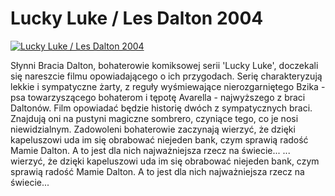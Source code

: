Lucky Luke / Les Dalton 2004 
=============
[![Lucky Luke / Les Dalton 2004 ](http://vidos.pl/images/player.gif)](http://vidos.pl/lucky-luke-les-dalton-2004)

 Słynni Bracia Dalton, bohaterowie komiksowej serii 'Lucky Luke', doczekali się nareszcie filmu opowiadającego o ich przygodach. Serię charakteryzują lekkie i sympatyczne żarty, z reguły wyśmiewające nierozgarniętego Bzika - psa towarzyszącego bohaterom i tępotę Avarella - najwyższego z braci Daltonów. Film opowiadać będzie historię dwóch z sympatycznych braci. Znajdują oni na pustyni magiczne sombrero, czyniące tego, co je nosi niewidzialnym. Zadowoleni bohaterowie zaczynają wierzyć, że dzięki kapeluszowi uda im się obrabować niejeden bank, czym sprawią radość Mamie Dalton. A to jest dla nich najważniejsza rzecz na świecie...  ... wierzyć, że dzięki kapeluszowi uda im się obrabować niejeden bank, czym sprawią radość Mamie Dalton. A to jest dla nich najważniejsza rzecz na świecie...
